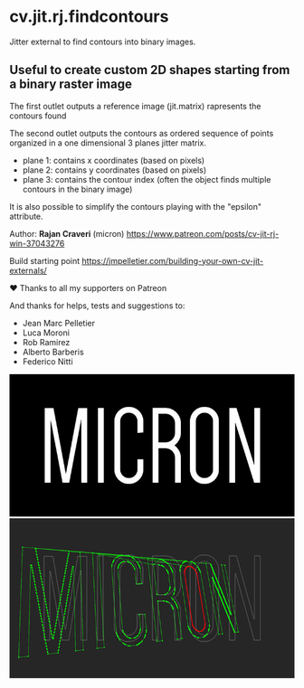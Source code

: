 # cv.jit.rj.findcontours
Jitter external to find contours into binary images.
## Useful to create custom 2D shapes starting from a binary raster image
The first outlet outputs a reference image (jit.matrix) rapresents the contours found

The second outlet outputs the contours as ordered sequence of points organized in a one dimensional 3 planes jitter matrix.
* plane 1: contains x coordinates (based on pixels)
* plane 2: contains y coordinates (based on pixels)
* plane 3: contains the contour index (often the object finds multiple contours in the binary image)

It is also possible to simplify the contours playing with the "epsilon" attribute.

Author: **Rajan Craveri** (micron)
https://www.patreon.com/posts/cv-jit-rj-win-37043276

Build starting point
https://jmpelletier.com/building-your-own-cv-jit-externals/

:heart: Thanks to all my supporters on Patreon

And thanks for helps, tests and suggestions to:
* Jean Marc Pelletier
* Luca Moroni
* Rob Ramirez
* Alberto Barberis
* Federico Nitti

![Binary image](IMG_1.png)
![Extracted contours](IMG_1_PROCESSED.png)
